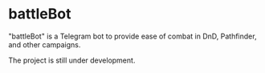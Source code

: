 # battleBot
"battleBot" is a Telegram bot to provide ease of combat in DnD, Pathfinder, and other campaigns.

The project is still under development.
